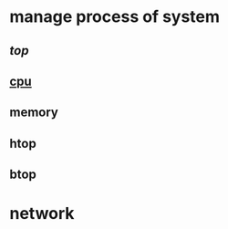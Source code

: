 
# <b> manage process of system </b>

## <i>top</i>




## <u>cpu</u>




## memory



## htop


## btop




# <b>network</b>








